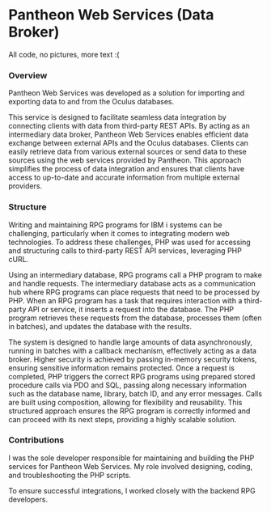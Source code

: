 # Pantheon Web Services (Data Broker)

All code, no pictures, more text :(

### Overview

Pantheon Web Services was developed as a solution for importing and exporting data to and from the Oculus databases. 

This service is designed to facilitate seamless data integration by connecting clients with data from third-party REST APIs. 
By acting as an intermediary data broker, Pantheon Web Services enables efficient data exchange between external APIs and the Oculus databases. 
Clients can easily retrieve data from various external sources or send data to these sources using the web services provided by Pantheon. 
This approach simplifies the process of data integration and ensures that clients have access to up-to-date and accurate information from multiple external providers.

### Structure

Writing and maintaining RPG programs for IBM i systems can be challenging, particularly when it comes to integrating modern web technologies. To address these challenges, PHP was used for accessing and structuring calls to third-party REST API services, leveraging PHP cURL.

Using an intermediary database, RPG programs call a PHP program to make and handle requests. The intermediary database acts as a communication hub where RPG programs can place requests that need to be processed by PHP. When an RPG program has a task that requires interaction with a third-party API or service, it inserts a request into the database. The PHP program retrieves these requests from the database, processes them (often in batches), and updates the database with the results.

The system is designed to handle large amounts of data asynchronously, running in batches with a callback mechanism, effectively acting as a data broker. Higher security is achieved by passing in-memory security tokens, ensuring sensitive information remains protected. Once a request is completed, PHP triggers the correct RPG programs using prepared stored procedure calls via PDO and SQL, passing along necessary information such as the database name, library, batch ID, and any error messages. Calls are built using composition, allowing for flexibility and reusability. This structured approach ensures the RPG program is correctly informed and can proceed with its next steps, providing a highly scalable solution.

### Contributions

I was the sole developer responsible for maintaining and building the PHP services for Pantheon Web Services. My role involved designing, coding, and troubleshooting the PHP scripts.

To ensure successful integrations, I worked closely with the backend RPG developers.